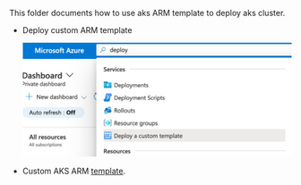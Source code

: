 This folder documents how to use aks ARM template to deploy aks cluster.

- Deploy custom ARM template

    ![deploy-custom-arm-template](./images/deploy-custom-arm-template.png)

- Custom AKS ARM [template](./main.json).